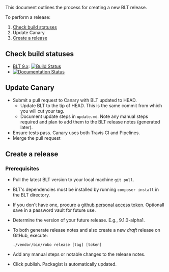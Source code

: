 This document outlines the process for creating a new BLT release.

To perform a release:

1. [Check build statuses](#check-build-statuses)
1. Update Canary
1. [Create a release](#create-a-release)

## Check build statuses

* [BLT 9.x](https://github.com/acquia/blt): [![Build Status](https://travis-ci.org/acquia/blt.svg?branch=9.x)](https://travis-ci.org/acquia/blt)
* [![Documentation Status](https://readthedocs.org/projects/blt/badge/?version=9.x)](http://blt.readthedocs.io/en/9.x/?badge=9.x)

## Update Canary

* Submit a pull request to Canary with BLT updated to HEAD.
    * Update BLT to the tip of HEAD. This is the same commit from which you will cut your tag.
    * Document update steps in `update.md`. Note any manual steps required and plan to add them to the BLT release notes (generated later).
* Ensure tests pass. Canary uses both Travis CI and Pipelines.
* Merge the pull request

## Create a release

### Prerequisites

* Pull the latest BLT version to your local machine `git pull`.
* BLT's dependencies must be installed by running `composer install` in the BLT directory.
* If you don't have one, procure a [github personal access token](https://github.com/settings/tokens). Optionall save in a password vault for future use.
* Determine the version of your future release. E.g., 9.1.0-alpha1.
* To both generate release notes and also create a new _draft_ release on GitHub, execute:

      ./vendor/bin/robo release [tag] [token]
    
* Add any manual steps or notable changes to the release notes. 
* Click publish. Packagist is automatically updated.
